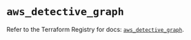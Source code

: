 # `aws_detective_graph`

Refer to the Terraform Registry for docs: [`aws_detective_graph`](https://registry.terraform.io/providers/hashicorp/aws/6.8.0/docs/resources/detective_graph).
